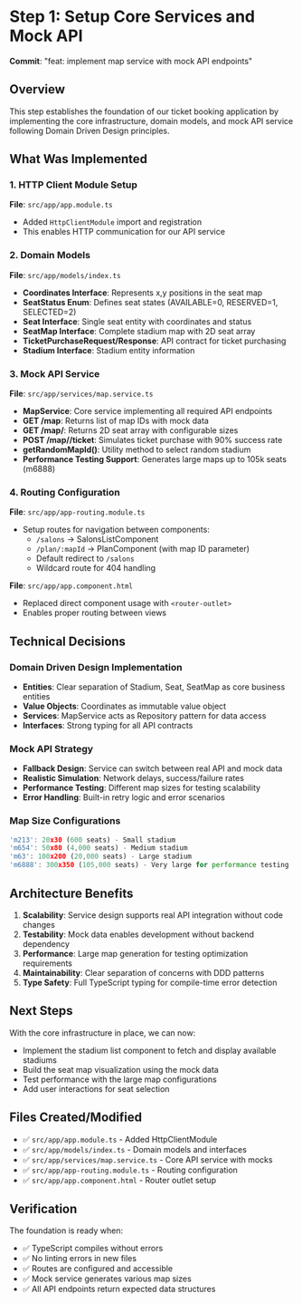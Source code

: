 # Step 1: Setup Core Services and Mock API

**Commit**: "feat: implement map service with mock API endpoints"

## Overview
This step establishes the foundation of our ticket booking application by implementing the core infrastructure, domain models, and mock API service following Domain Driven Design principles.

## What Was Implemented

### 1. HTTP Client Module Setup
**File**: `src/app/app.module.ts`
- Added `HttpClientModule` import and registration
- This enables HTTP communication for our API service

### 2. Domain Models
**File**: `src/app/models/index.ts`
- **Coordinates Interface**: Represents x,y positions in the seat map
- **SeatStatus Enum**: Defines seat states (AVAILABLE=0, RESERVED=1, SELECTED=2)
- **Seat Interface**: Single seat entity with coordinates and status
- **SeatMap Interface**: Complete stadium map with 2D seat array
- **TicketPurchaseRequest/Response**: API contract for ticket purchasing
- **Stadium Interface**: Stadium entity information

### 3. Mock API Service
**File**: `src/app/services/map.service.ts`
- **MapService**: Core service implementing all required API endpoints
- **GET /map**: Returns list of map IDs with mock data
- **GET /map/<id>**: Returns 2D seat array with configurable sizes
- **POST /map/<id>/ticket**: Simulates ticket purchase with 90% success rate
- **getRandomMapId()**: Utility method to select random stadium
- **Performance Testing Support**: Generates large maps up to 105k seats (m6888)

### 4. Routing Configuration
**File**: `src/app/app-routing.module.ts`
- Setup routes for navigation between components:
  - `/salons` → SalonsListComponent
  - `/plan/:mapId` → PlanComponent (with map ID parameter)
  - Default redirect to `/salons`
  - Wildcard route for 404 handling

**File**: `src/app/app.component.html`
- Replaced direct component usage with `<router-outlet>`
- Enables proper routing between views

## Technical Decisions

### Domain Driven Design Implementation
- **Entities**: Clear separation of Stadium, Seat, SeatMap as core business entities
- **Value Objects**: Coordinates as immutable value object
- **Services**: MapService acts as Repository pattern for data access
- **Interfaces**: Strong typing for all API contracts

### Mock API Strategy
- **Fallback Design**: Service can switch between real API and mock data
- **Realistic Simulation**: Network delays, success/failure rates
- **Performance Testing**: Different map sizes for testing scalability
- **Error Handling**: Built-in retry logic and error scenarios

### Map Size Configurations
```typescript
'm213': 20x30 (600 seats) - Small stadium
'm654': 50x80 (4,000 seats) - Medium stadium  
'm63': 100x200 (20,000 seats) - Large stadium
'm6888': 300x350 (105,000 seats) - Very large for performance testing
```

## Architecture Benefits

1. **Scalability**: Service design supports real API integration without code changes
2. **Testability**: Mock data enables development without backend dependency
3. **Performance**: Large map generation for testing optimization requirements
4. **Maintainability**: Clear separation of concerns with DDD patterns
5. **Type Safety**: Full TypeScript typing for compile-time error detection

## Next Steps
With the core infrastructure in place, we can now:
- Implement the stadium list component to fetch and display available stadiums
- Build the seat map visualization using the mock data
- Test performance with the large map configurations
- Add user interactions for seat selection

## Files Created/Modified
- ✅ `src/app/app.module.ts` - Added HttpClientModule
- ✅ `src/app/models/index.ts` - Domain models and interfaces
- ✅ `src/app/services/map.service.ts` - Core API service with mocks
- ✅ `src/app/app-routing.module.ts` - Routing configuration
- ✅ `src/app/app.component.html` - Router outlet setup

## Verification
The foundation is ready when:
- ✅ TypeScript compiles without errors
- ✅ No linting errors in new files
- ✅ Routes are configured and accessible
- ✅ Mock service generates various map sizes
- ✅ All API endpoints return expected data structures

